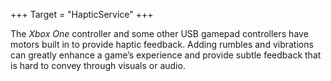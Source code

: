 +++
Target = "HapticService"
+++

The _Xbox One_ controller and some other USB gamepad controllers have motors built in to provide haptic feedback. Adding rumbles and vibrations can greatly enhance a game’s experience and provide subtle feedback that is hard to convey through visuals or audio.